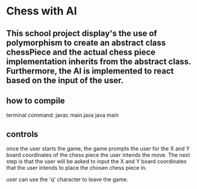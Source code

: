 # Chess with AI

## This school project display's the use of polymorphism to create an abstract class chessPiece and the actual chess piece implementation inherits from the abstract class. Furthermore, the AI is implemented to react based on the input of the user.  

## how to compile
terminal command:
javac main.java
java main

## controls
once the user starts the game, the game prompts the user for the X and Y board coordinates of the chess piece the user intends the move. The next step is that the user will be asked to input the X and Y board coordinates that the user intends to place the chosen chess piece in. 

user can use the 'q' character to leave the game.
